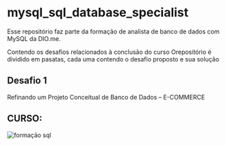 # mysql_sql_database_specialist
Esse repositório faz parte da formação de analista de banco de dados com MySQL da DIO.me.

Contendo os desafios relacionados à conclusão do curso
Orepositório é dividido em pasatas, cada uma contendo o desafio proposto e sua solução

## Desafio 1
Refinando um Projeto Conceitual de Banco de Dados – E-COMMERCE


## CURSO:
![formação sql](https://user-images.githubusercontent.com/81716096/213576454-a6262b77-9c2b-48d2-9991-5622bbd8bb44.png)


